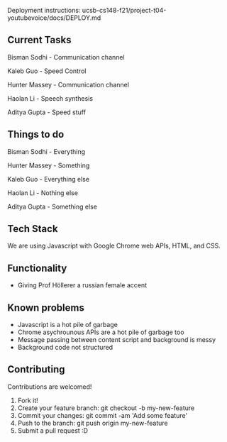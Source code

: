 
Deployment instructions:
ucsb-cs148-f21/project-t04-youtubevoice/docs/DEPLOY.md


## Current Tasks

Bisman Sodhi - Communication channel

Kaleb Guo - Speed Control

Hunter Massey - Communication channel

Haolan Li - Speech synthesis

Aditya Gupta - Speed stuff

## Things to do

Bisman Sodhi - Everything

Hunter Massey - Something

Kaleb Guo - Everything else

Haolan Li - Nothing else

Aditya Gupta - Something else

## Tech Stack

We are using Javascript with Google Chrome web APIs, HTML, and CSS.

## Functionality

* Giving Prof Höllerer a russian female accent

## Known problems

* Javascript is a hot pile of garbage
* Chrome asychrounous APIs are a hot pile of garbage too
* Message passing between content script and background is messy
* Background code not structured

## Contributing

Contributions are welcomed!

1. Fork it!
2. Create your feature branch: git checkout -b my-new-feature
3. Commit your changes: git commit -am 'Add some feature'
4. Push to the branch: git push origin my-new-feature
5. Submit a pull request :D
